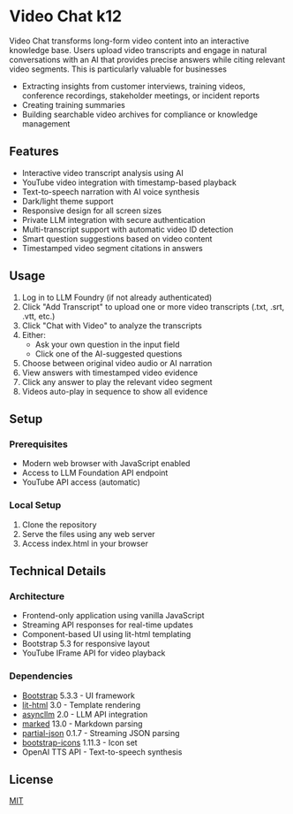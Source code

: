 # Video Chat k12

Video Chat transforms long-form video content into an interactive knowledge base. Users upload video transcripts and engage in natural conversations with an AI that provides precise answers while citing relevant video segments. This is particularly valuable for businesses

- Extracting insights from customer interviews, training videos, conference recordings, stakeholder meetings, or incident reports
- Creating training summaries
- Building searchable video archives for compliance or knowledge management

## Features

- Interactive video transcript analysis using AI
- YouTube video integration with timestamp-based playback
- Text-to-speech narration with AI voice synthesis
- Dark/light theme support
- Responsive design for all screen sizes
- Private LLM integration with secure authentication
- Multi-transcript support with automatic video ID detection
- Smart question suggestions based on video content
- Timestamped video segment citations in answers

## Usage

1. Log in to LLM Foundry (if not already authenticated)
2. Click "Add Transcript" to upload one or more video transcripts (.txt, .srt, .vtt, etc.)
3. Click "Chat with Video" to analyze the transcripts
4. Either:
   - Ask your own question in the input field
   - Click one of the AI-suggested questions
5. Choose between original video audio or AI narration
6. View answers with timestamped video evidence
7. Click any answer to play the relevant video segment
8. Videos auto-play in sequence to show all evidence

## Setup

### Prerequisites

- Modern web browser with JavaScript enabled
- Access to LLM Foundation API endpoint
- YouTube API access (automatic)

### Local Setup

1. Clone the repository
2. Serve the files using any web server
3. Access index.html in your browser

## Technical Details

### Architecture

- Frontend-only application using vanilla JavaScript
- Streaming API responses for real-time updates
- Component-based UI using lit-html templating
- Bootstrap 5.3 for responsive layout
- YouTube IFrame API for video playback

### Dependencies

- [Bootstrap](https://www.npmjs.com/package/bootstrap) 5.3.3 - UI framework
- [lit-html](https://www.npmjs.com/package/lit-html) 3.0 - Template rendering
- [asyncllm](https://www.npmjs.com/package/asyncllm) 2.0 - LLM API integration
- [marked](https://www.npmjs.com/package/marked) 13.0 - Markdown parsing
- [partial-json](https://www.npmjs.com/package/partial-json) 0.1.7 - Streaming JSON parsing
- [bootstrap-icons](https://www.npmjs.com/package/bootstrap-icons) 1.11.3 - Icon set
- OpenAI TTS API - Text-to-speech synthesis

## License

[MIT](LICENSE)
